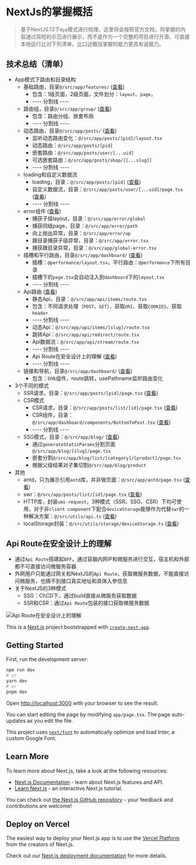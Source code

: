 # NextJs的掌握概括
> 基于NextJS.13下`App`模式进行梳理，这里将会按照官方文档，将掌握的内容通过简短的示范进行展示，而不是作为一个完整的项目进行开源。可直接本地运行比对下列清单，比口述概括掌握的能力更具有说服力。

## 技术总结（清单）
- App模式下路由和目录结构
  - 基础路由，目录`@/src/app/features/` ([查看](https://github.com/cgfeel/next.v2/tree/master/src/app/features))
    - 包含：1级页面，2级页面，文件划分：`layout`、`page`，
    - ---- 分割线 ----
  - 路由组，目录`@/src/app/group/` ([查看](https://github.com/cgfeel/next.v2/tree/master/src/app/group))
    - 包含：路由分组、嵌套布局
    - ---- 分割线 ----
  - 动态路由，目录`@/src/app/posts/` ([查看](https://github.com/cgfeel/next.v2/tree/master/src/app/posts))
    - 监听动态路由变化：`@/src/app/posts/[pid]/layout.tsx`
    - 动态路由：`@/src/app/posts/[pid]`
    - 嵌套路由：`@/src/app/posts/user/[...uid]`
    - 可选嵌套路由：`@/src/app/posts/shop/[[...slug]]`
    - ---- 分割线 ----
  - loading和自定义数据流
    - loading，目录：`@/src/app/posts/[pid]` ([查看](https://github.com/cgfeel/next.v2/tree/master/src/app/posts/%5Bpid%5D))
    - 自定义数据流，目录：`@/src/app/posts/user/[...uid]/page.tsx` ([查看](https://github.com/cgfeel/next.v2/blob/master/src/app/posts/user/%5B...uid%5D/page.tsx))
    - ---- 分割线 ----
  - error组件 ([查看](https://github.com/cgfeel/next.v2/tree/master/src/app/error))
    - 捕获子级layout，目录：`@/src/app/error/global`
    - 捕获同级page，目录：`@/src/app/error/path`
    - 向上抛出异常，目录：`@/src/app/error/up`
    - 跟目录捕获子级异常，目录：`@/src/app/error.tsx`
    - 捕获跟目录异常，目录：`@/src/app/global-error.tsx`
  - 插槽和平行路由，目录`@/src/app/dashboard/` ([查看](https://github.com/cgfeel/next.v2/tree/master/src/app/dashboard))
    - 插槽：`@performance/layout.tsx`，平行路由：`@performance`下所有目录
    - 插槽下的`page.tsx`会自动注入到`dashboard`下的`layout.tsx`
    - ---- 分割线 ----
  - Api路由 ([查看](https://github.com/cgfeel/next.v2/blob/master/src/app/api/items/route.ts))
    - 静态Api，目录：`@/src/app/api/items/route.tsx`
    - 包含：不同请求处理（`POST`、`GET`）、获取`URI`、获取`COOKIES`、获取`header`
    - ---- 分割线 ----
    - 动态Api：`@/src/app/api/items/[slug]/route.tsx`
    - 跳转Api：`@/src/app/api/redirect/route.tsx`
    - Api数据流：`@/src/app/api/stream/route.tsx`
    - ---- 分割线 ----
    - Api Route在安全设计上的理解 ([查看](#api-route在安全设计上的理解))
    - ---- 分割线 ----
  - 链接和导航，目录`@/src/app/dashboard/` ([查看](https://github.com/cgfeel/next.v2/tree/master/src/app/dashboard))
    - 包含：link组件，route跳转，usePathname监听路由变化
- 3个不同的模式
  - SSR请求，目录：`@/src/app/posts/[pid]/page.tsx` ([查看](https://github.com/cgfeel/next.v2/blob/master/src/app/posts/%5Bpid%5D/page.tsx))
  - CSR模式
    - CSR请求，目录：`@/src/app/posts/list/[id]/page.tsx` ([查看](https://github.com/cgfeel/next.v2/blob/master/src/app/posts/list/%5Bid%5D/page.tsx))
    - CSR组件，目录：`@/src/app/dashboard/components/ButtonToPost.tsx` ([查看](https://github.com/cgfeel/next.v2/blob/master/src/app/dashboard/components/ButtonToPost.tsx))
    - ---- 分割线 ----
  - SSG模式，目录：`@/src/app/blog/` ([查看](https://github.com/cgfeel/next.v2/tree/master/src/app/blog))
    - 通过`generateStaticParams`分割页面`@/src/app/blog/[slug]/page.tsx`
    - 嵌套分割`@/src/app/blog/list/[category]/[product]/page.tsx`
    - 根据父级结果对子集切割`@/src/app/blog/product`
- 其他
  - antd，只为展示引用`antd`库，并非做页面：`@/src/app/antd/page.tsx` ([查看](https://github.com/cgfeel/next.v2/blob/master/src/app/antd/page.tsx))
  - swr：`@/src/app/posts/list/[id]/page.tsx` ([查看](https://github.com/cgfeel/next.v2/blob/master/src/app/posts/list/%5Bid%5D/page.tsx))
  - HTTP库，封装`umi-request`，3种模式（SSR、SSG、CSR）下均可使用，对于非`client component`下配合`deviceStorage`能够作为代替`swr`的一种解决方案：`@/src/utils/api.ts` ([查看](https://github.com/cgfeel/next.v2/blob/master/src/utils/api.ts))
  - localStorage封装：`@/src/utils/storage/deviceStorage.ts` ([查看](https://github.com/cgfeel/next.v2/blob/master/src/utils/storage/deviceStorage.ts))

## Api Route在安全设计上的理解

- 通过`Api Route`搭建起`BFF`，通过容器内网IP和微服务进行交互，宿主机和外部都不可直接访问微服务容器
- 外网用户只能通过网关和NextJS的`Api Route`，获取微服务数据，不能直接访问微服务，也猜不到接口真实地址和具体入参信息
- 关于NextJS的3种模式
  - SSG：CI\CD下，通过build直接从微服务获取数据
  - SSR和CSR：通过`Api Route`包装的接口获取微服务数据

![Api Route在安全设计上的理解](https://github.com/cgfeel/next.v2/assets/578141/22031e79-1026-4e7b-bd79-825648467401)

This is a [Next.js](https://nextjs.org/) project bootstrapped with [`create-next-app`](https://github.com/vercel/next.js/tree/canary/packages/create-next-app).

## Getting Started

First, run the development server:

```bash
npm run dev
# or
yarn dev
# or
pnpm dev
```

Open [http://localhost:3000](http://localhost:3000) with your browser to see the result.

You can start editing the page by modifying `app/page.tsx`. The page auto-updates as you edit the file.

This project uses [`next/font`](https://nextjs.org/docs/basic-features/font-optimization) to automatically optimize and load Inter, a custom Google Font.

## Learn More

To learn more about Next.js, take a look at the following resources:

- [Next.js Documentation](https://nextjs.org/docs) - learn about Next.js features and API.
- [Learn Next.js](https://nextjs.org/learn) - an interactive Next.js tutorial.

You can check out [the Next.js GitHub repository](https://github.com/vercel/next.js/) - your feedback and contributions are welcome!

## Deploy on Vercel

The easiest way to deploy your Next.js app is to use the [Vercel Platform](https://vercel.com/new?utm_medium=default-template&filter=next.js&utm_source=create-next-app&utm_campaign=create-next-app-readme) from the creators of Next.js.

Check out our [Next.js deployment documentation](https://nextjs.org/docs/deployment) for more details.

